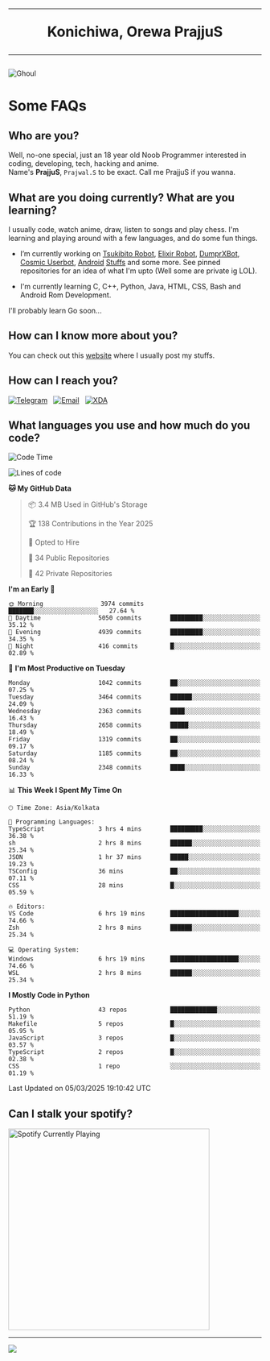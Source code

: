 <h1 align="center"><hr>Konichiwa, Orewa PrajjuS<hr></h1>


<img src="https://telegra.ph/file/6041d22c64479ee5ff802.jpg" alt="Ghoul"/>


<h1>Some FAQs</h1>


<h2>Who are you?</h2>

Well, no-one special, just an 18 year old Noob Programmer interested in coding, developing, tech, hacking and anime.
<br>
Name's <b>PrajjuS</b>, <code>Prajwal.S</code> to be exact. Call me PrajjuS if you wanna.


<h2>What are you doing currently? What are you learning?</h2>

I usually code, watch anime, draw, listen to songs and play chess. I'm learning and playing around with a few languages, and do some fun things.

- I’m currently working on <a href="Https://t.me/PrajjuSAssistantBot">Tsukibito Robot</a>, <a href="https://t.me/projectelixir_bot">Elixir Robot</a>, <a href="https://t.me/DumprXBot">DumprXBot</a>, <a href="https://github.com/SkyLab-Devs/CosmicUserbot">Cosmic Userbot</a>, <a href="https://github.com/Noob-OS">Android</a> <a href="https://github.com/PrajjuS/device_xiaomi_vince">Stuffs</a> and some more. See pinned repositories for an idea of what I'm upto (Well some are private ig LOL).

- I'm currently learning C, C++, Python, Java, HTML, CSS, Bash and Android Rom Development.

I'll probably learn Go soon...


<h2>How can I know more about you?</h2>

You can check out this <a href="https://prajjus.website">website</a> where I usually post my stuffs.


<h2>How can I reach you?</h2>

<a href="https://t.me/PrajjuS"><img src="https://img.shields.io/badge/PrajjuS-2CA5E0?style=flat-square&logo=telegram&logoColor=white" alt="Telegram"/></a>&nbsp;&nbsp;&nbsp;<a href="theprajjus@gmail.com"><img src="https://img.shields.io/badge/theprajjus@gmail.com-D14836?style=flat-square&logo=gmail&logoColor=white" alt="Email"/></a>&nbsp;&nbsp;&nbsp;<a href="https://forum.xda-developers.com/m/prajjus.10388799/"><img src="https://img.shields.io/badge/PrajjuS-F59714?style=flat-square&logo=xda-developers&logoColor=white" alt="XDA"/></a>


<h2>What languages you use and how much do you code?</h2>

<!--START_SECTION:waka-->
![Code Time](http://img.shields.io/badge/Code%20Time-938%20hrs%2011%20mins-blue)

![Lines of code](https://img.shields.io/badge/From%20Hello%20World%20I%27ve%20Written-1.2%20million%20lines%20of%20code-blue)

**🐱 My GitHub Data** 

> 📦 3.4 MB Used in GitHub's Storage 
 > 
> 🏆 138 Contributions in the Year 2025
 > 
> 💼 Opted to Hire
 > 
> 📜 34 Public Repositories 
 > 
> 🔑 42 Private Repositories 
 > 
**I'm an Early 🐤** 

```text
🌞 Morning                3974 commits        ███████░░░░░░░░░░░░░░░░░░   27.64 % 
🌆 Daytime                5050 commits        █████████░░░░░░░░░░░░░░░░   35.12 % 
🌃 Evening                4939 commits        █████████░░░░░░░░░░░░░░░░   34.35 % 
🌙 Night                  416 commits         █░░░░░░░░░░░░░░░░░░░░░░░░   02.89 % 
```
📅 **I'm Most Productive on Tuesday** 

```text
Monday                   1042 commits        ██░░░░░░░░░░░░░░░░░░░░░░░   07.25 % 
Tuesday                  3464 commits        ██████░░░░░░░░░░░░░░░░░░░   24.09 % 
Wednesday                2363 commits        ████░░░░░░░░░░░░░░░░░░░░░   16.43 % 
Thursday                 2658 commits        █████░░░░░░░░░░░░░░░░░░░░   18.49 % 
Friday                   1319 commits        ██░░░░░░░░░░░░░░░░░░░░░░░   09.17 % 
Saturday                 1185 commits        ██░░░░░░░░░░░░░░░░░░░░░░░   08.24 % 
Sunday                   2348 commits        ████░░░░░░░░░░░░░░░░░░░░░   16.33 % 
```


📊 **This Week I Spent My Time On** 

```text
🕑︎ Time Zone: Asia/Kolkata

💬 Programming Languages: 
TypeScript               3 hrs 4 mins        █████████░░░░░░░░░░░░░░░░   36.38 % 
sh                       2 hrs 8 mins        ██████░░░░░░░░░░░░░░░░░░░   25.34 % 
JSON                     1 hr 37 mins        █████░░░░░░░░░░░░░░░░░░░░   19.23 % 
TSConfig                 36 mins             ██░░░░░░░░░░░░░░░░░░░░░░░   07.11 % 
CSS                      28 mins             █░░░░░░░░░░░░░░░░░░░░░░░░   05.59 % 

🔥 Editors: 
VS Code                  6 hrs 19 mins       ███████████████████░░░░░░   74.66 % 
Zsh                      2 hrs 8 mins        ██████░░░░░░░░░░░░░░░░░░░   25.34 % 

💻 Operating System: 
Windows                  6 hrs 19 mins       ███████████████████░░░░░░   74.66 % 
WSL                      2 hrs 8 mins        ██████░░░░░░░░░░░░░░░░░░░   25.34 % 
```

**I Mostly Code in Python** 

```text
Python                   43 repos            █████████████░░░░░░░░░░░░   51.19 % 
Makefile                 5 repos             █░░░░░░░░░░░░░░░░░░░░░░░░   05.95 % 
JavaScript               3 repos             █░░░░░░░░░░░░░░░░░░░░░░░░   03.57 % 
TypeScript               2 repos             █░░░░░░░░░░░░░░░░░░░░░░░░   02.38 % 
CSS                      1 repo              ░░░░░░░░░░░░░░░░░░░░░░░░░   01.19 % 
```




 Last Updated on 05/03/2025 19:10:42 UTC
<!--END_SECTION:waka-->


<h2>Can I stalk your spotify?</h2>

<a href="https://open.spotify.com/user/cotgk31v4nhw20gs5adb29jq5"><img src="https://spotify-readme-prajjus.vercel.app/api?theme=dark&rainbow=true" alt="Spotify Currently Playing" width="400px"/></a>


<hr>


<img src="https://komarev.com/ghpvc/?username=prajjus&label=Profile%20Views&color=000000&style=flat">
